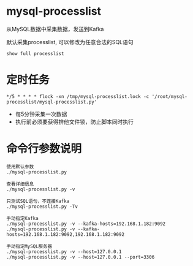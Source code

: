 # mysql-processlist
从MySQL数据中采集数据，发送到Kafka

默认采集processlist, 可以修改为任意合法的SQL语句
```
show full processlist
```

# 定时任务
```
*/5 * * * * flock -xn /tmp/mysql-processlist.lock -c '/root/mysql-processlist/mysql-processlist.py'
```

* 每5分钟采集一次数据
* 执行前必须要获得排他文件锁，防止脚本同时执行

# 命令行参数说明
```
使用默认参数
./mysql-processlist.py

查看详细信息
./mysql-processlist.py -v

只测试SQL语句，不连接Kafka
./mysql-processlist.py -Tv

手动指定Kafka
./mysql-processlist.py -v --kafka-hosts=192.168.1.182:9092
./mysql-processlist.py -v --kafka-hosts=192.168.1.182:9092,192.168.1.182:9092

手动指定MySQL服务器
./mysql-processlist.py -v --host=127.0.0.1
./mysql-processlist.py -v --host=127.0.0.1 --port=3306
```
